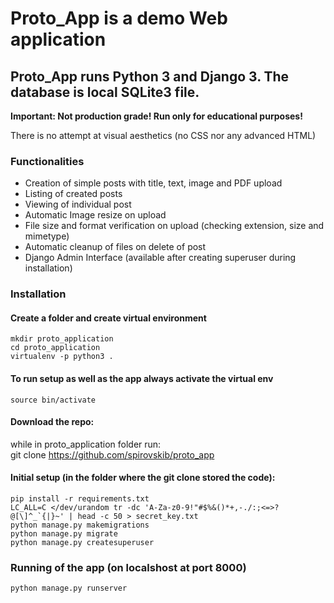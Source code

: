 # Proto_App is a demo Web application  
## Proto_App runs Python 3 and Django 3. The database is local SQLite3 file.  
  
**Important: Not production grade! Run only for educational purposes!**   

There is no attempt at visual aesthetics (no CSS nor any advanced HTML)  
  
### Functionalities  
- Creation of simple posts with title, text, image and PDF upload
- Listing of created posts
- Viewing of individual post
- Automatic Image resize on upload
- File size and format verification on upload (checking extension, size and mimetype)
- Automatic cleanup of files on delete of post
- Django Admin Interface (available after creating superuser during installation)

### Installation  
#### Create a folder and create virtual environment  
  
    mkdir proto_application
    cd proto_application
    virtualenv -p python3 .

#### To run setup as well as the app always activate the virtual env  
    source bin/activate
  
#### Download the repo:  
while in proto_application folder run:  
    git clone https://github.com/spirovskib/proto_app

#### Initial setup (in the folder where the git clone stored the code):  
    pip install -r requirements.txt
    LC_ALL=C </dev/urandom tr -dc 'A-Za-z0-9!"#$%&()*+,-./:;<=>?@[\]^_`{|}~' | head -c 50 > secret_key.txt
    python manage.py makemigrations
    python manage.py migrate
    python manage.py createsuperuser


### Running of the app (on localshost at port 8000)  
    python manage.py runserver
